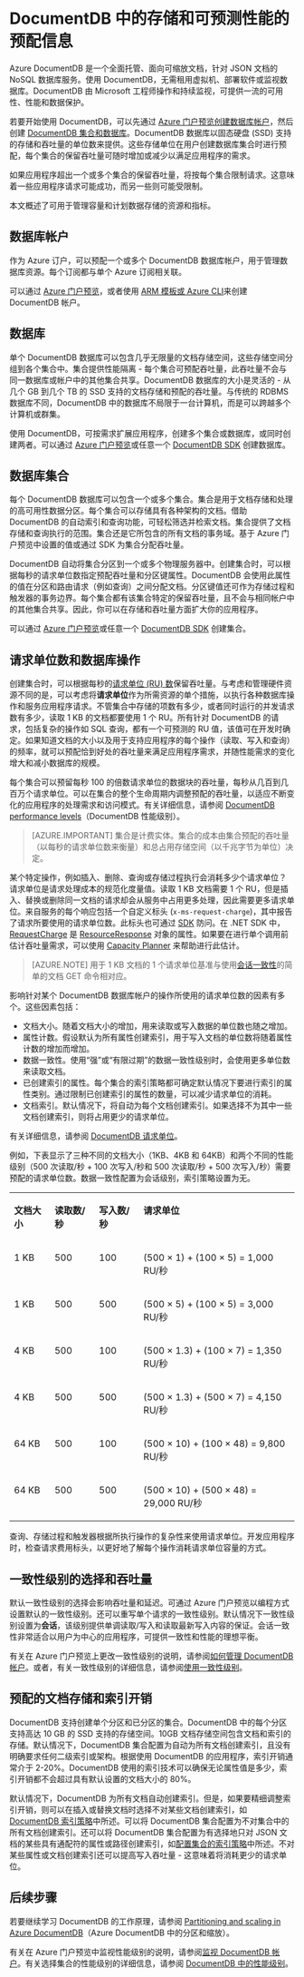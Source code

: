 <properties
    pageTitle="DocumentDB 存储和性能 | Azure"
    description="了解 DocumentDB 中的数据存储和文档存储，以及如何调整 DocumentDB 的规模来满足应用程序的容量需求。"
    keywords="文档存储"
    services="documentdb"
    author="mimig1"
    manager="jhubbard"
    editor="cgronlun"
    documentationcenter="" />

<tags
    ms.assetid="d3c0bae3-1862-4203-9260-e36216a7823d"
    ms.service="documentdb"
    ms.workload="data-services"
    ms.tgt_pltfrm="na"
    ms.devlang="na"
    ms.topic="article"
    ms.date="01/06/2017"
    wacn.date="02/27/2017"
    ms.author="mimig"
    wacn.date="02/27/2017"
/>  

# DocumentDB 中的存储和可预测性能的预配信息
Azure DocumentDB 是一个全面托管、面向可缩放文档，针对 JSON 文档的 NoSQL 数据库服务。使用 DocumentDB，无需租用虚拟机、部署软件或监视数据库。DocumentDB 由 Microsoft 工程师操作和持续监视，可提供一流的可用性、性能和数据保护。

若要开始使用 DocumentDB，可以先通过 [Azure 门户预览](https://portal.azure.cn/)[创建数据库帐户](/documentation/articles/documentdb-create-account/)，然后创建 [DocumentDB 集合和数据库](/documentation/articles/documentdb-create-collection/)。DocumentDB 数据库以固态硬盘 \(SSD\) 支持的存储和吞吐量的单位数来提供。这些存储单位在用户创建数据库集合时进行预配，每个集合的保留吞吐量可随时增加或减少以满足应用程序的需求。

如果应用程序超出一个或多个集合的保留吞吐量，将按每个集合限制请求。这意味着一些应用程序请求可能成功，而另一些则可能受限制。

本文概述了可用于管理容量和计划数据存储的资源和指标。

## 数据库帐户
作为 Azure 订户，可以预配一个或多个 DocumentDB 数据库帐户，用于管理数据库资源。每个订阅都与单个 Azure 订阅相关联。

可以通过 [Azure 门户预览](/documentation/articles/documentdb-create-account/)，或者使用 [ARM 模板或 Azure CLI](/documentation/articles/documentdb-automation-resource-manager-cli/)来创建 DocumentDB 帐户。

## 数据库
单个 DocumentDB 数据库可以包含几乎无限量的文档存储空间，这些存储空间分组到各个集合中。集合提供性能隔离 - 每个集合可预配吞吐量，此吞吐量不会与同一数据库或帐户中的其他集合共享。DocumentDB 数据库的大小是灵活的 - 从几个 GB 到几个 TB 的 SSD 支持的文档存储和预配的吞吐量。与传统的 RDBMS 数据库不同，DocumentDB 中的数据库不局限于一台计算机，而是可以跨越多个计算机或群集。

使用 DocumentDB，可按需求扩展应用程序，创建多个集合或数据库，或同时创建两者。可以通过 [Azure 门户预览](/documentation/articles/documentdb-create-database/)或任意一个 [DocumentDB SDK](/documentation/articles/documentdb-dotnet-samples/) 创建数据库。

## 数据库集合  <a name="Collections"></a>
每个 DocumentDB 数据库可以包含一个或多个集合。集合是用于文档存储和处理的高可用性数据分区。每个集合可以存储具有各种架构的文档。借助 DocumentDB 的自动索引和查询功能，可轻松筛选并检索文档。集合提供了文档存储和查询执行的范围。集合还是它所包含的所有文档的事务域。基于 Azure 门户预览中设置的值或通过 SDK 为集合分配吞吐量。

DocumentDB 自动将集合分区到一个或多个物理服务器中。创建集合时，可以根据每秒的请求单位数指定预配吞吐量和分区键属性。DocumentDB 会使用此属性的值在分区和路由请求（例如查询）之间分配文档。分区键值还可作为存储过程和触发器的事务边界。每个集合都有该集合特定的保留吞吐量，且不会与相同帐户中的其他集合共享。因此，你可以在存储和吞吐量方面扩大你的应用程序。

可以通过 [Azure 门户预览](/documentation/articles/documentdb-create-collection/)或任意一个 [DocumentDB SDK](/documentation/articles/documentdb-sdk-dotnet/) 创建集合。

## 请求单位数和数据库操作
创建集合时，可以根据每秒的[请求单位 \(RU\) 数](/documentation/articles/documentdb-request-units/)保留吞吐量。与考虑和管理硬件资源不同的是，可以考虑将**请求单位**作为所需资源的单个措施，以执行各种数据库操作和服务应用程序请求。不管集合中存储的项数有多少，或者同时运行的并发请求数有多少，读取 1 KB 的文档都要使用 1 个 RU。所有针对 DocumentDB 的请求，包括复杂的操作如 SQL 查询，都有一个可预测的 RU 值，该值可在开发时确定。如果知道文档的大小以及用于支持应用程序的每个操作（读取、写入和查询）的频率，就可以预配恰到好处的吞吐量来满足应用程序需求，并随性能需求的变化增大和减小数据库的规模。

每个集合可以预留每秒 100 的倍数请求单位的数据块的吞吐量，每秒从几百到几百万个请求单位。可以在集合的整个生命周期内调整预配的吞吐量，以适应不断变化的应用程序的处理需求和访问模式。有关详细信息，请参阅 [DocumentDB performance levels](/documentation/articles/documentdb-performance-levels/)（DocumentDB 性能级别）。

> [AZURE.IMPORTANT]
集合是计费实体。集合的成本由集合预配的吞吐量（以每秒的请求单位数来衡量）和总占用存储空间（以千兆字节为单位）决定。
>
>

某个特定操作，例如插入、删除、查询或存储过程执行会消耗多少个请求单位？ 请求单位是请求处理成本的规范化度量值。读取 1 KB 文档需要 1 个 RU，但是插入、替换或删除同一文档的请求却会从服务中占用更多处理，因此需要更多请求单位。来自服务的每个响应包括一个自定义标头 \(`x-ms-request-charge`\)，其中报告了请求所要使用的请求单位数。此标头也可通过 [SDK](/documentation/articles/documentdb-sdk-dotnet/) 防问。在 .NET SDK 中，[RequestCharge](https://msdn.microsoft.com/zh-cn/library/azure/dn933057.aspx#P:Microsoft.Azure.Documents.Client.ResourceResponse`1.RequestCharge) 是 [ResourceResponse](https://msdn.microsoft.com/zh-cn/library/azure/dn799209.aspx) 对象的属性。如果要在进行单个调用前估计吞吐量需求，可以使用 [Capacity Planner](/documentation/articles/documentdb-request-units/#estimating-throughput-needs/) 来帮助进行此估计。

> [AZURE.NOTE]
用于 1 KB 文档的 1 个请求单位基准与使用[会话一致性](/documentation/articles/documentdb-consistency-levels/)的简单的文档 GET 命令相对应。
>
>

影响针对某个 DocumentDB 数据库帐户的操作所使用的请求单位数的因素有多个。这些因素包括：

- 文档大小。随着文档大小的增加，用来读取或写入数据的单位数也随之增加。
- 属性计数。假设默认为所有属性创建索引，用于写入文档的单位数将随着属性计数的增加而增加。
- 数据一致性。使用“强”或“有限过期”的数据一致性级别时，会使用更多单位数来读取文档。
- 已创建索引的属性。每个集合的索引策略都可确定默认情况下要进行索引的属性类别。通过限制已创建索引的属性的数量，可以减少请求单位的消耗。
- 文档索引。默认情况下，将自动为每个文档创建索引。如果选择不为其中一些文档创建索引，则将占用更少的请求单位。

有关详细信息，请参阅 [DocumentDB 请求单位](/documentation/articles/documentdb-request-units/)。

例如，下表显示了三种不同的文档大小（1KB、4KB 和 64KB）和两个不同的性能级别（500 次读取/秒 + 100 次写入/秒和 500 次读取/秒 + 500 次写入/秒）需要预配的请求单位数。数据一致性配置为会话级别，索引策略设置为无。

<table border="0" cellspacing="0" cellpadding="0">
    <tbody>
        <tr>
	<td valign="top"><p><strong>文档大小</strong></p></td>
	<td valign="top"><p><strong>读取数/秒</strong></p></td>
	<td valign="top"><p><strong>写入数/秒</strong></p></td>
	<td valign="top"><p><strong>请求单位</strong></p></td>
        </tr>
        <tr>
	<td valign="top"><p>1 KB</p></td>
	<td valign="top"><p>500</p></td>
	<td valign="top"><p>100</p></td>
	<td valign="top"><p>(500 × 1) + (100 × 5) = 1,000 RU/秒</p></td>
        </tr>
        <tr>
	<td valign="top"><p>1 KB</p></td>
	<td valign="top"><p>500</p></td>
	<td valign="top"><p>500</p></td>
	<td valign="top"><p>(500 × 5) + (100 × 5) = 3,000 RU/秒</p></td>
        </tr>
        <tr>
	<td valign="top"><p>4 KB</p></td>
	<td valign="top"><p>500</p></td>
	<td valign="top"><p>100</p></td>
	<td valign="top"><p>(500 × 1.3) + (100 × 7) = 1,350 RU/秒</p></td>
        </tr>
        <tr>
	<td valign="top"><p>4 KB</p></td>
	<td valign="top"><p>500</p></td>
	<td valign="top"><p>500</p></td>
	<td valign="top"><p>(500 × 1.3) + (500 × 7) = 4,150 RU/秒</p></td>
        </tr>
        <tr>
	<td valign="top"><p>64 KB</p></td>
	<td valign="top"><p>500</p></td>
	<td valign="top"><p>100</p></td>
	<td valign="top"><p>(500 × 10) + (100 × 48) = 9,800 RU/秒</p></td>
        </tr>
        <tr>
	<td valign="top"><p>64 KB</p></td>
	<td valign="top"><p>500</p></td>
	<td valign="top"><p>500</p></td>
	<td valign="top"><p>(500 × 10) + (500 × 48) = 29,000 RU/秒</p></td>
        </tr>
    </tbody>
</table>

查询、存储过程和触发器根据所执行操作的复杂性来使用请求单位。开发应用程序时，检查请求费用标头，以更好地了解每个操作消耗请求单位容量的方式。

## 一致性级别的选择和吞吐量  <a name="ProvThroughput"></a>
默认一致性级别的选择会影响吞吐量和延迟。可通过 Azure 门户预览以编程方式设置默认的一致性级别。还可以重写单个请求的一致性级别。默认情况下一致性级别设置为**会话**，该级别提供单调读取/写入和读取最新写入内容的保证。会话一致性非常适合以用户为中心的应用程序，可提供一致性和性能的理想平衡。

有关在 Azure 门户预览上更改一致性级别的说明，请参阅[如何管理 DocumentDB 帐户](/documentation/articles/documentdb-manage-account/#consistency/)。或者，有关一致性级别的详细信息，请参阅[使用一致性级别](/documentation/articles/documentdb-consistency-levels/)。

## 预配的文档存储和索引开销 <a name="IndexOverhead"></a>
DocumentDB 支持创建单个分区和已分区的集合。DocumentDB 中的每个分区支持高达 10 GB 的 SSD 支持的存储空间。10GB 文档存储空间包含文档和索引的存储。默认情况下，DocumentDB 集合配置为自动为所有文档创建索引，且没有明确要求任何二级索引或架构。根据使用 DocumentDB 的应用程序，索引开销通常介于 2-20%。DocumentDB 使用的索引技术可以确保无论属性值是多少，索引开销都不会超过具有默认设置的文档大小的 80%。

默认情况下，DocumentDB 为所有文档自动创建索引。但是，如果要精细调整索引开销，则可以在插入或替换文档时选择不对某些文档创建索引，如 [DocumentDB 索引策略](/documentation/articles/documentdb-indexing-policies/)中所述。可以将 DocumentDB 集合配置为不对集合中的所有文档创建索引。还可以将 DocumentDB 集合配置为有选择地只对 JSON 文档的某些具有通配符的属性或路径创建索引，如[配置集合的索引策略](/documentation/articles/documentdb-indexing-policies/#CustomizingIndexingPolicy/)中所述。不对某些属性或文档创建索引还可以提高写入吞吐量 - 这意味着将消耗更少的请求单位。

## 后续步骤

若要继续学习 DocumentDB 的工作原理，请参阅 [Partitioning and scaling in Azure DocumentDB](/documentation/articles/documentdb-partition-data/)（Azure DocumentDB 中的分区和缩放）。

有关在 Azure 门户预览中监视性能级别的说明，请参阅[监视 DocumentDB 帐户](/documentation/articles/documentdb-monitor-accounts/)。有关选择集合的性能级别的详细信息，请参阅 [DocumentDB 中的性能级别](/documentation/articles/documentdb-performance-levels/)。

<!---HONumber=Mooncake_0220_2017-->
<!--Update_Description: wording update-->